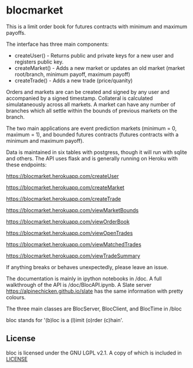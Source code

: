# blocmarket

This is a limit order book for futures contracts with minimum and maximum payoffs. 

The interface has three main components:

- createUser() - Returns public and private keys for a new user and registers public key.
- createMarket() - Adds a new market or updates an old market (market root/branch, minimum payoff, maximum payoff)
- createTrade() - Adds a new trade (price/quanity)

Orders and markets are can be created and signed by any user and accompanied by a signed timestamp. Collateral is calculated simulataneously across all markets. 
A market can have any number of branches which all settle within the bounds of previous markets on the branch.

The two main applications are event prediction markets (minimum = 0, maximum = 1), and bounded futures contracts (futures contracts with a minimum and maximum payoff). 

Data is maintained in six tables with postgress, though it will run with sqlite and others. The API uses flask and is generally running on Heroku with these endpoints:


https://blocmarket.herokuapp.com/createUser

https://blocmarket.herokuapp.com/createMarket

https://blocmarket.herokuapp.com/createTrade

https://blocmarket.herokuapp.com/viewMarketBounds

https://blocmarket.herokuapp.com/viewOrderBook

https://blocmarket.herokuapp.com/viewOpenTrades

https://blocmarket.herokuapp.com/viewMatchedTrades

https://blocmarket.herokuapp.com/viewTradeSummary

If anything breaks or behaves unexpectedly, please leave an issue.

The documentation is mainly in ipython notebooks in /doc. A full walkthrough of the API is /doc/BlocAPI.ipynb. A Slate server https://alpinechicken.github.io/slate has the same information with pretty colours.

The three main classes are BlocServer, BlocClient, and BlocTime in /bloc

bloc stands for '(b)loc is a (l)imit (o)rder (c)hain'.

## License

bloc is licensed under the GNU LGPL v2.1.  A copy of which is included in [LICENSE](LICENSE)
